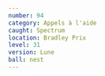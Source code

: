 ```yaml
---
number: 94
category: Appels à l'aide
caught: Spectrum
location: Bradley Prix
level: 31
version: Lune
ball: nest
---
```

